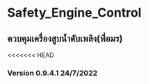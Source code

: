 # Safety_Engine_Control
## ควบคุมเครื่องสูบน้ำดับเพลิง(พี่อมร)
<<<<<<< HEAD
### Version 0.9.4.1    24/7/2022


